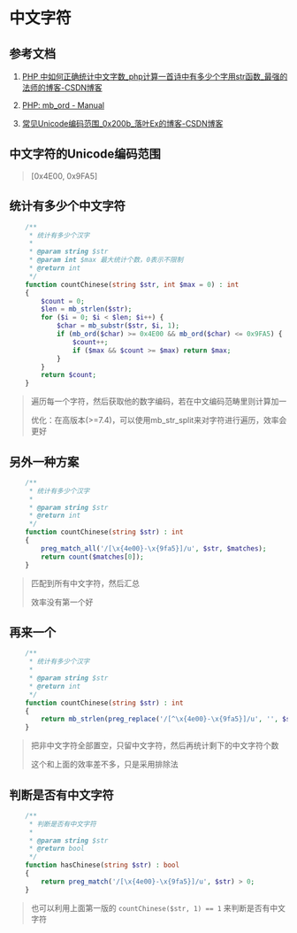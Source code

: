 # 中文字符

## 参考文档

1. [PHP 中如何正确统计中文字数_php计算一首诗中有多少个字用str函数_最强的法师的博客-CSDN博客](https://blog.csdn.net/ityang521/article/details/53178588)

2. [PHP: mb_ord - Manual](https://www.php.net/manual/zh/function.mb-ord.php)

3. [常见Unicode编码范围_0x200b_落叶Ex的博客-CSDN博客](https://blog.csdn.net/ccw0054/article/details/79082371)

## 中文字符的Unicode编码范围

> [0x4E00, 0x9FA5]

## 统计有多少个中文字符

```php
    /**
     * 统计有多少个汉字
     *
     * @param string $str
     * @param int $max 最大统计个数，0表示不限制
     * @return int
     */
    function countChinese(string $str, int $max = 0) : int
    {
        $count = 0;
        $len = mb_strlen($str);
        for ($i = 0; $i < $len; $i++) {
            $char = mb_substr($str, $i, 1);
            if (mb_ord($char) >= 0x4E00 && mb_ord($char) <= 0x9FA5) {
                $count++;
                if ($max && $count >= $max) return $max;
            }
        }
        return $count;
    }
```

> 遍历每一个字符，然后获取他的数字编码，若在中文编码范畴里则计算加一
> 
> 优化：在高版本(>=7.4)，可以使用mb_str_split来对字符进行遍历，效率会更好

## 另外一种方案

```php
    /**
     * 统计有多少个汉字
     *
     * @param string $str
     * @return int
     */
    function countChinese(string $str) : int
    {
        preg_match_all('/[\x{4e00}-\x{9fa5}]/u', $str, $matches);
        return count($matches[0]);
    }
```

> 匹配到所有中文字符，然后汇总
> 
> 效率没有第一个好

## 再来一个

```php
    /**
     * 统计有多少个汉字
     *
     * @param string $str
     * @return int
     */
    function countChinese(string $str) : int
    {
        return mb_strlen(preg_replace('/[^\x{4e00}-\x{9fa5}]/u', '', $str));
    }
```

> 把非中文字符全部置空，只留中文字符，然后再统计剩下的中文字符个数
> 
> 这个和上面的效率差不多，只是采用排除法

## 判断是否有中文字符

```php
    /**
     * 判断是否有中文字符
     *
     * @param string $str
     * @return bool
     */
    function hasChinese(string $str) : bool
    {
        return preg_match('/[\x{4e00}-\x{9fa5}]/u', $str) > 0;
    }
```

> 也可以利用上面第一版的 `countChinese($str, 1) == 1` 来判断是否有中文字符
